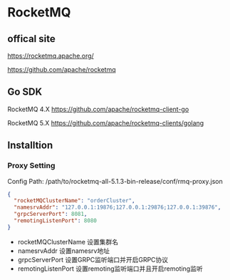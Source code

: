 # RocketMQ

## offical site
https://rocketmq.apache.org/    

https://github.com/apache/rocketmq

## Go SDK

RocketMQ 4.X https://github.com/apache/rocketmq-client-go   

RocketMQ 5.X https://github.com/apache/rocketmq-clients/golang


## Installtion


### Proxy Setting

Config Path: /path/to/rocketmq-all-5.1.3-bin-release/conf/rmq-proxy.json   


```json
{
  "rocketMQClusterName": "orderCluster",
  "namesrvAddr": "127.0.0.1:19876;127.0.0.1:29876;127.0.0.1:39876",
  "grpcServerPort": 8081, 
  "remotingListenPort": 8080
}
```


- rocketMQClusterName 设置集群名
- namesrvAddr 设置namesrv地址
- grpcServerPort 设置GRPC监听端口并开启GRPC协议
- remotingListenPort 设置remoting监听端口并且开启remoting监听
